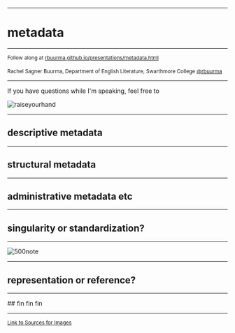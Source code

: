 <section data-background="END246.png"></section>

---

# metadata

---

<small>Follow along at [rbuurma.github.io/presentations/metadata.html](http://theotherdh.com/presentations/metadata.html)</small>
<br>
<br><small>Rachel Sagner Buurma, Department of English Literature, Swarthmore College [@rbuurma](http://twitter.com/rbuurma)</small>

---

If you have questions while I'm speaking, feel free to

![raiseyourhand](dograisinghand.gif)

---
## descriptive metadata
---
## structural metadata
---
## administrative metadata etc
---
## singularity or standardization?

---

![500note](END500note.png)

---

## representation or reference?

---

<section data-background="eniacwomen.jpg"></section>
## fin fin fin

---

<small>[Link to Sources for Images]()</small>
